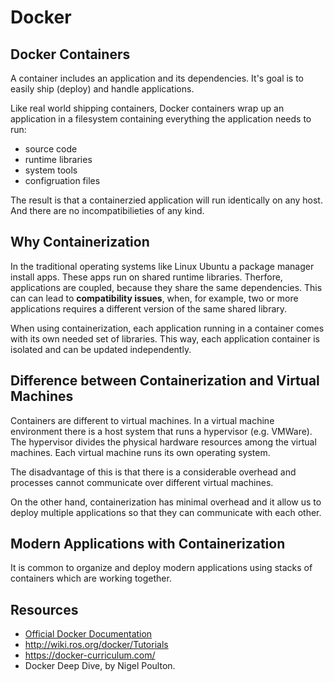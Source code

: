 # Docker

## Docker Containers

A container includes an application and its dependencies. 
It's goal is to easily ship (deploy) and handle applications.

Like real world shipping containers, Docker containers wrap up an application in a filesystem containing
everything the application needs to run:

- source code
- runtime libraries
- system tools
- configruation files

The result is that a containerzied application will run identically on any host. 
And there are no incompatibilieties of any kind.

## Why Containerization

In the traditional operating systems like Linux Ubuntu a package manager install apps.
These apps run on shared runtime libraries. Therfore, applications are coupled,
because they share the same dependencies. This can can lead to **compatibility issues**,
when, for example, two or more applications requires a different version of the same shared library.

When using containerization, each application running in a container comes with its own needed set of libraries.
This way, each application container is isolated and can be updated independently.

## Difference between Containerization and Virtual Machines

Containers are different to virtual machines. In a virtual machine environment there
is a host system that runs a hypervisor (e.g. VMWare). The hypervisor divides the physical 
hardware resources among the virtual machines. Each virtual machine runs its own operating system.

The disadvantage of this is that there is a considerable overhead and processes cannot communicate 
over different virtual machines.

On the other hand, containerization has minimal overhead and it allow us to deploy multiple applications
so that they can communicate with each other.

## Modern Applications with Containerization

It is common to organize and deploy modern applications using stacks of containers which are working together.




## Resources

- [Official Docker Documentation](https://docs.docker.com/get-started/overview/)
- http://wiki.ros.org/docker/Tutorials
- https://docker-curriculum.com/
- Docker Deep Dive, by Nigel Poulton.